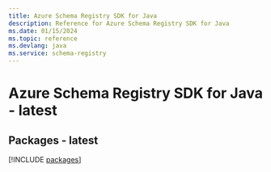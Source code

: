 ```yaml
---
title: Azure Schema Registry SDK for Java
description: Reference for Azure Schema Registry SDK for Java
ms.date: 01/15/2024
ms.topic: reference
ms.devlang: java
ms.service: schema-registry
---
```

# Azure Schema Registry SDK for Java - latest
## Packages - latest
[!INCLUDE [packages](schema-registry-index.md)]